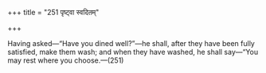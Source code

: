 +++
title = "251 पृष्ट्वा स्वदितम्"

+++

Having asked—“Have you dined well?”—he shall, after they have been fully satisfied, make them wash; and when they have washed, he shall say—“You may rest where you choose.—(251)